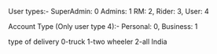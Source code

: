 User types:-
SuperAdmin: 0
Admins: 1
RM: 2,
Rider: 3,
User: 4

Account Type (Only user type 4):-
Personal: 0,
Business: 1




type of delivery
0-truck
1-two wheeler
2-all India
